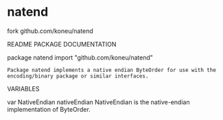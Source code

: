 # natend
fork github.com/koneu/natend


README
PACKAGE DOCUMENTATION

package natend
    import "github.com/koneu/natend"

    Package natend implements a native endian ByteOrder for use with the
    encoding/binary package or similar interfaces.

VARIABLES

var NativeEndian nativeEndian
    NativeEndian is the native-endian implementation of ByteOrder.
